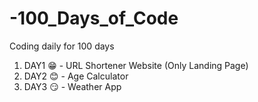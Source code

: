 # -100_Days_of_Code
Coding daily for 100 days 
1. DAY1 😁 -  URL Shortener Website (Only Landing Page)
2. DAY2 😊 -  Age Calculator 
3. DAY3 😏 -  Weather App
